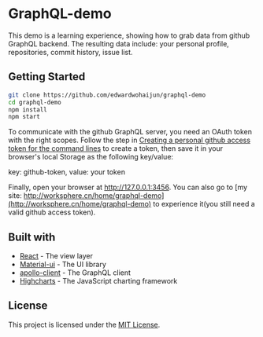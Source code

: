 # GraphQL-demo

This demo is a learning experience, showing how to grab data from github GraphQL backend. The resulting data include: your personal profile, repositories, commit history, issue list.

## Getting Started

```bash
git clone https://github.com/edwardwohaijun/graphql-demo
cd graphql-demo
npm install
npm start
```
To communicate with the github GraphQL server, you need an OAuth token with the right scopes. Follow the step in [Creating a personal github access token for the command lines](https://help.github.com/articles/creating-a-personal-access-token-for-the-command-line/) to create a token, then save it in your browser's local Storage as the following key/value:

key: github-token, value: your token

Finally, open your browser at http://127.0.0.1:3456. You can also go to [my site: http://worksphere.cn/home/graphql-demo](http://worksphere.cn/home/graphql-demo) to experience it(you still need a valid github access token).

## Built with

* [React](https://github.com/facebook/react) - The view layer
* [Material-ui](https://github.com/callemall/material-ui) - The UI library
* [apollo-client](https://github.com/apollographql/apollo-client) - The GraphQL client
* [Highcharts](https://github.com/highcharts/highcharts) - The JavaScript charting framework

## License

This project is licensed under the [MIT License](/LICENSE.md).

